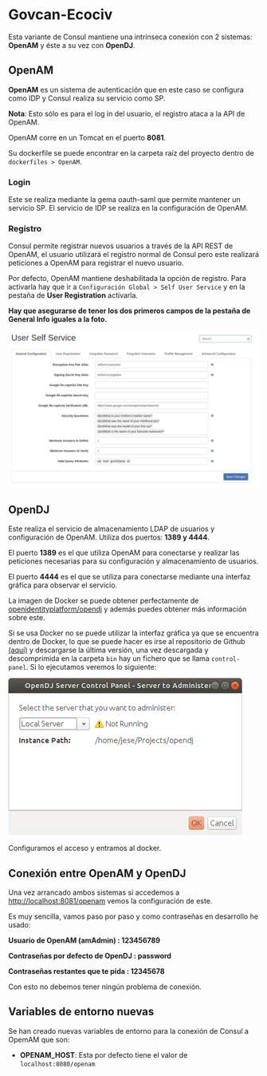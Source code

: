 # Govcan-Ecociv

Esta variante de Consul mantiene una intrínseca conexión con 2 sistemas: **OpenAM** y éste a su vez con **OpenDJ**.

## OpenAM

**OpenAM** es un sistema de autenticación que en este caso se configura como IDP y Consul realiza su servicio como SP. 

**Nota**: Esto sólo es para el log in del usuario, el registro ataca a la API de OpenAM.

OpenAM corre en un Tomcat en el puerto **8081**.

Su dockerfile se puede encontrar en la carpeta raíz del proyecto dentro de `dockerfiles > OpenAM`.

### Login

Este se realiza mediante la gema oauth-saml que permite mantener un servicio SP. El servicio de IDP se realiza en la configuración de OpenAM.


### Registro

Consul permite registrar nuevos usuarios a través de la API REST de OpenAM, el usuario utilizará el registro normal de Consul pero este realizará
peticiones a OpenAM para registrar el nuevo usuario.

Por defecto, OpenAM mantiene deshabilitada la opción de registro. Para activarla hay que ir a `Configuración Global > Self User Service` y en la pestaña de **User Registration** activarla.

**Hay que asegurarse de tener los dos primeros campos de la pestaña de General Info iguales a la foto.**

![self-user-service](images/self-user-service.png)

## OpenDJ

Este realiza el servicio de almacenamiento LDAP de usuarios y configuración de OpenAM. Utiliza dos puertos: **1389 y 4444**.

El puerto **1389** es el que utiliza OpenAM para conectarse y realizar las peticiones necesarias para su configuración y almacenamiento de usuarios.

El puerto **4444** es el que se utiliza para conectarse mediante una interfaz gráfica para observar el servicio.

La imagen de Docker se puede obtener perfectamente de [openidentityplatform/opendj](https://hub.docker.com/r/openidentityplatform/opendj) y además puedes obtener más información sobre este.

Si se usa Docker no se puede utilizar la interfaz gráfica ya que se encuentra dentro de Docker, lo que se puede hacer es irse al repositorio de Github [(aquí)](https://github.com/OpenIdentityPlatform/OpenDJ/releases)
y descargarse la última versión, una vez descargada y descomprimida en la carpeta `bin` hay un fichero que se llama `control-panel`. Si lo ejecutamos veremos lo siguiente:

![opendj](images/opendj.png)

Configuramos el acceso y entramos al docker.

## Conexión entre OpenAM y OpenDJ

Una vez arrancado ambos sistemas si accedemos a [http://localhost:8081/openam](http://localhost:8081/openam) vemos la configuración de este.

Es muy sencilla, vamos paso por paso y como contraseñas en desarrollo he usado:

**Usuario de OpenAM (amAdmin) : 123456789**
  
**Contraseñas por defecto de OpenDJ : password**
  
**Contraseñas restantes que te pida : 12345678**

Con esto no debemos tener ningún problema de conexión.

## Variables de entorno nuevas

Se han creado nuevas variables de entorno para la conexión de Consul a OpemAM que son:

- **OPENAM_HOST**: Esta por defecto tiene el valor de `localhost:8080/openam` 
